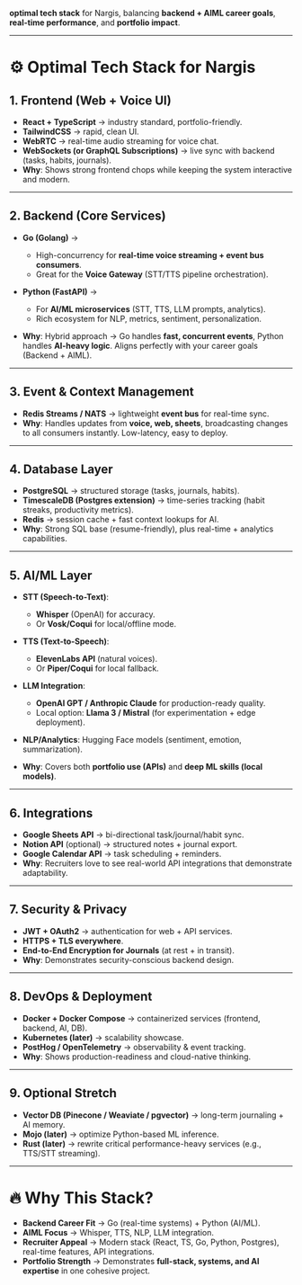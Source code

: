 **optimal tech stack** for Nargis, balancing **backend + AIML career goals**, **real-time performance**, and **portfolio impact**.

---

# ⚙️ Optimal Tech Stack for Nargis

## **1. Frontend (Web + Voice UI)**

* **React + TypeScript** → industry standard, portfolio-friendly.
* **TailwindCSS** → rapid, clean UI.
* **WebRTC** → real-time audio streaming for voice chat.
* **WebSockets (or GraphQL Subscriptions)** → live sync with backend (tasks, habits, journals).
* **Why**: Shows strong frontend chops while keeping the system interactive and modern.

---

## **2. Backend (Core Services)**

* **Go (Golang)** →

  * High-concurrency for **real-time voice streaming + event bus consumers**.
  * Great for the **Voice Gateway** (STT/TTS pipeline orchestration).
* **Python (FastAPI)** →

  * For **AI/ML microservices** (STT, TTS, LLM prompts, analytics).
  * Rich ecosystem for NLP, metrics, sentiment, personalization.
* **Why**: Hybrid approach → Go handles **fast, concurrent events**, Python handles **AI-heavy logic**. Aligns perfectly with your career goals (Backend + AIML).

---

## **3. Event & Context Management**

* **Redis Streams / NATS** → lightweight **event bus** for real-time sync.
* **Why**: Handles updates from **voice, web, sheets**, broadcasting changes to all consumers instantly. Low-latency, easy to deploy.

---

## **4. Database Layer**

* **PostgreSQL** → structured storage (tasks, journals, habits).
* **TimescaleDB (Postgres extension)** → time-series tracking (habit streaks, productivity metrics).
* **Redis** → session cache + fast context lookups for AI.
* **Why**: Strong SQL base (resume-friendly), plus real-time + analytics capabilities.

---

## **5. AI/ML Layer**

* **STT (Speech-to-Text)**:

  * **Whisper** (OpenAI) for accuracy.
  * Or **Vosk/Coqui** for local/offline mode.
* **TTS (Text-to-Speech)**:

  * **ElevenLabs API** (natural voices).
  * Or **Piper/Coqui** for local fallback.
* **LLM Integration**:

  * **OpenAI GPT / Anthropic Claude** for production-ready quality.
  * Local option: **Llama 3 / Mistral** (for experimentation + edge deployment).
* **NLP/Analytics**: Hugging Face models (sentiment, emotion, summarization).
* **Why**: Covers both **portfolio use (APIs)** and **deep ML skills (local models)**.

---

## **6. Integrations**

* **Google Sheets API** → bi-directional task/journal/habit sync.
* **Notion API** (optional) → structured notes + journal export.
* **Google Calendar API** → task scheduling + reminders.
* **Why**: Recruiters love to see real-world API integrations that demonstrate adaptability.

---

## **7. Security & Privacy**

* **JWT + OAuth2** → authentication for web + API services.
* **HTTPS + TLS everywhere**.
* **End-to-End Encryption for Journals** (at rest + in transit).
* **Why**: Demonstrates security-conscious backend design.

---

## **8. DevOps & Deployment**

* **Docker + Docker Compose** → containerized services (frontend, backend, AI, DB).
* **Kubernetes (later)** → scalability showcase.
* **PostHog / OpenTelemetry** → observability & event tracking.
* **Why**: Shows production-readiness and cloud-native thinking.

---

## **9. Optional Stretch**

* **Vector DB (Pinecone / Weaviate / pgvector)** → long-term journaling + AI memory.
* **Mojo (later)** → optimize Python-based ML inference.
* **Rust (later)** → rewrite critical performance-heavy services (e.g., TTS/STT streaming).

---

# 🔥 Why This Stack?

* **Backend Career Fit** → Go (real-time systems) + Python (AI/ML).
* **AIML Focus** → Whisper, TTS, NLP, LLM integration.
* **Recruiter Appeal** → Modern stack (React, TS, Go, Python, Postgres), real-time features, API integrations.
* **Portfolio Strength** → Demonstrates **full-stack, systems, and AI expertise** in one cohesive project.

